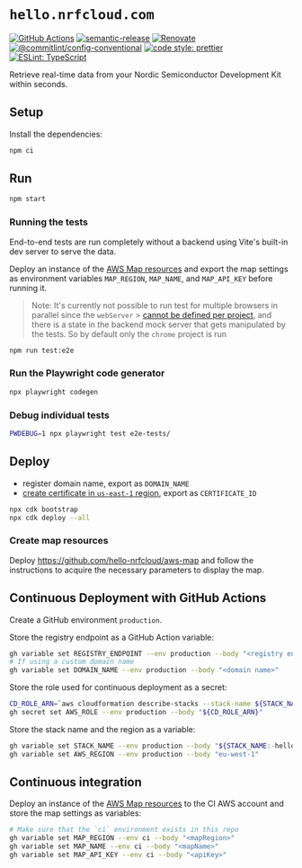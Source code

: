 # `hello.nrfcloud.com`

[![GitHub Actions](https://github.com/hello-nrfcloud/web/actions/workflows/test-and-release.yaml/badge.svg)](https://github.com/hello-nrfcloud/web/actions/workflows/test-and-release.yaml)
[![semantic-release](https://img.shields.io/badge/%20%20%F0%9F%93%A6%F0%9F%9A%80-semantic--release-e10079.svg)](https://github.com/semantic-release/semantic-release)
[![Renovate](https://img.shields.io/badge/renovate-enabled-brightgreen.svg)](https://renovatebot.com)
[![@commitlint/config-conventional](https://img.shields.io/badge/%40commitlint-config--conventional-brightgreen)](https://github.com/conventional-changelog/commitlint/tree/master/@commitlint/config-conventional)
[![code style: prettier](https://img.shields.io/badge/code_style-prettier-ff69b4.svg)](https://github.com/prettier/prettier/)
[![ESLint: TypeScript](https://img.shields.io/badge/ESLint-TypeScript-blue.svg)](https://github.com/typescript-eslint/typescript-eslint)

Retrieve real-time data from your Nordic Semiconductor Development Kit within
seconds.

## Setup

Install the dependencies:

```bash
npm ci
```

## Run

```bash
npm start
```

### Running the tests

End-to-end tests are run completely without a backend using Vite's built-in dev
server to serve the data.

Deploy an instance of the
[AWS Map resources](https://github.com/hello-nrfcloud/aws-map) and export the
map settings as environment variables `MAP_REGION`, `MAP_NAME`, and
`MAP_API_KEY` before running it.

> Note: It's currently not possible to run test for multiple browsers in
> parallel since the `webServer` >
> [cannot be defined per project](https://github.com/microsoft/playwright/issues/22496),
> and there is a state in the backend mock server that gets manipulated by the
> tests. So by default only the `chrome` project is run

```bash
npm run test:e2e
```

### Run the Playwright code generator

```bash
npx playwright codegen
```

### Debug individual tests

```bash
PWDEBUG=1 npx playwright test e2e-tests/
```

## Deploy

- register domain name, export as `DOMAIN_NAME`
- [create certificate in `us-east-1` region](https://us-east-1.console.aws.amazon.com/acm/home?region=us-east-1#/certificates/request),
  export as `CERTIFICATE_ID`

```bash
npx cdk bootstrap
npx cdk deploy --all
```

### Create map resources

Deploy <https://github.com/hello-nrfcloud/aws-map> and follow the instructions
to acquire the necessary parameters to display the map.

## Continuous Deployment with GitHub Actions

Create a GitHub environment `production`.

<!-- FIXME: add CLI comment -->

Store the registry endpoint as a GitHub Action variable:

```bash
gh variable set REGISTRY_ENDPOINT --env production --body "<registry endpoint>"
# If using a custom domain name
gh variable set DOMAIN_NAME --env production --body "<domain name>"
```

Store the role used for continuous deployment as a secret:

```bash
CD_ROLE_ARN=`aws cloudformation describe-stacks --stack-name ${STACK_NAME:-hello-nrfcloud-web} | jq -r '.Stacks[0].Outputs[] | select(.OutputKey == "gitHubCdRoleArn") | .OutputValue'`
gh secret set AWS_ROLE --env production --body "${CD_ROLE_ARN}"
```

Store the stack name and the region as a variable:

```bash
gh variable set STACK_NAME --env production --body "${STACK_NAME:-hello-nrfcloud-web}"
gh variable set AWS_REGION --env production --body "eu-west-1"
```

## Continuous integration

Deploy an instance of the
[AWS Map resources](https://github.com/hello-nrfcloud/aws-map) to the CI AWS
account and store the map settings as variables:

```bash
# Make sure that the `ci` environment exists in this repo
gh variable set MAP_REGION --env ci --body "<mapRegion>"
gh variable set MAP_NAME --env ci --body "<mapName>"
gh variable set MAP_API_KEY --env ci --body "<apiKey>"
```
